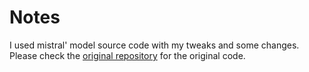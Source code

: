 # Notes

I used mistral' model source code with my tweaks and some changes.
Please check the [original repository](https://github.com/mistralai/mistral-src) for the original code.

